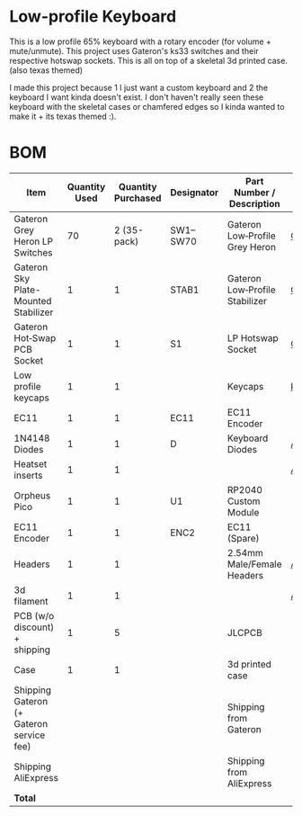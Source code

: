 # Low-profile Keyboard

This is a low profile 65% keyboard with a rotary encoder (for volume + mute/unmute). This project uses Gateron's ks33 switches and their respective hotswap sockets. This is all on top of a skeletal 3d printed case. (also texas themed)

I made this project because 1 I just want a custom keyboard and 2 the keyboard I want kinda doesn't exist. I don't haven't really seen these keyboard with the skeletal cases or chamfered edges so I kinda wanted to make it + its texas themed :).


# BOM
| Item | Quantity Used | Quantity Purchased | Designator | Part Number / Description | Link | Cost |
|------|---------------|--------------------|------------|----------------------------|------|------|
| Gateron Grey Heron LP Switches | 70 | 2 (35-pack) | SW1–SW70 | Gateron Low‑Profile Grey Heron | [Gateron](https://www.gateron.com/products/gateron-low-profile-grey-heron-switch?VariantsId=10866) | $30.10 |
| Gateron Sky Plate-Mounted Stabilizer | 1 | 1 | STAB1 | Gateron Low‑Profile Stabilizer | [Gateron](https://www.gateron.com/products/gateron-low-profile-sky-plate-mounted-stabilizer) | $10.00 |
| Gateron Hot‑Swap PCB Socket | 1 | 1 | S1 | LP Hotswap Socket | [Gateron](https://www.gateron.com/products/gateron-low-profile-switch-hot-swap-pcb-socket?VariantsId=10233) | $7.00 |
| Low profile keycaps | 1 | 1 | | Keycaps | [kbdcraft](https://kbdcraft.store/products/keycap-lp) | $20.35 |
| EC11 | 1 | 1 | EC11 | EC11 Encoder |  | *Owned* |
| 1N4148 Diodes | 1 | 1 | D | Keyboard Diodes | [AliExpress](https://www.aliexpress.us/item/2255799955957794.html) | $1.48 |
| Heatset inserts| 1 | 1 |  | | [AliExpress](https://www.aliexpress.us/item/3256807534424119.html) | $2.71 |
| Orpheus Pico | 1 | 1 | U1 | RP2040 Custom Module |  | *Owned* |
| EC11 Encoder | 1 | 1 | ENC2 | EC11 (Spare) |  | *Owned* |
| Headers | 1 | 1 | | 2.54mm Male/Female Headers | [AliExpress](https://www.aliexpress.us/item/2255800687544049.html) | $1.99 |
| 3d filament | 1 | 1 | | | [Amazon](https://a.co/d/14iPMzm) | $16.14 |
| PCB (w/o discount) + shipping | 1 | 5 |  | JLCPCB |  | $30.76 |
| Case | 1 | 1 |  | 3d printed case |  | |
| Shipping Gateron (+ Gateron service fee) |  |  |  | Shipping from Gateron |  | $11.23 |
| Shipping AliExpress |  |  |  | Shipping from AliExpress |  | $3.00 |
| **Total** |  |  |  | | | **$134.76** |
